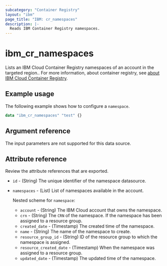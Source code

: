 ```yaml
---
subcategory: "Container Registry"
layout: "ibm"
page_title: "IBM: cr_namespaces"
description: |-
  Reads IBM Container Registry namespaces.
---
```


# ibm_cr_namespaces
Lists an IBM Cloud Container Registry namespaces of an account in the targeted region.. For more information, about container registry, see [about IBM Cloud Container Registry](https://cloud.ibm.com/docs/Registry?topic=Registry-registry_overview).

## Example usage
The following example shows how to configure a `namespace`.

```terraform
data "ibm_cr_namespaces" "test" {}

```

## Argument reference
The input parameters are not supported for this data source. 

## Attribute reference
Review the attribute references that are exported.

- `id` - (String) The unique identifier of the namespace datasource.
- `namespaces` - (List) List of namespaces available in the account.

  Nested scheme for `namespace`:
  - `account` - (String) The IBM Cloud account that owns the namespace.
  - `crn` - (String) The `CRN` of the namespace. If the namespace has been assigned to a resource group.
  - `created_date` - (Timestamp) The created time of the namespace.
  - `name` - (String) The name of the namespace to create.
  - `resource_group_id` - (String) ID of the resource group to which the namespace is assigned.
  - `resource_created_date` - (Timestamp) When the namespace was assigned to a resource group.
  - `updated_date` - (Timestamp) The updated time of the namespace.
